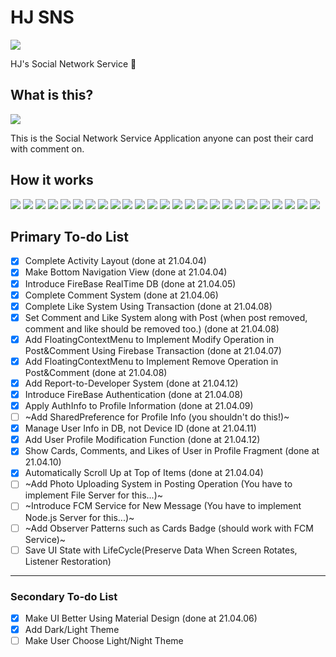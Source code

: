 # HJ SNS
![](.README_images/app_logo.png)

HJ's Social Network Service :couplekiss:

## What is this?
![](.README_images/c770f767.png)

This is the Social Network Service Application anyone can post their card with comment on. 

## How it works
![](.README_images/demo_image/1login.PNG)
![](.README_images/demo_image/2login2.PNG)
![](.README_images/demo_image/3card_page1.PNG)
![](.README_images/demo_image/3card_page2.PNG)
![](.README_images/demo_image/3card_page3.PNG)
![](.README_images/demo_image/3card_page4.PNG)
![](.README_images/demo_image/3card_page5.PNG)
![](.README_images/demo_image/4remove_and_edit.PNG)
![](.README_images/demo_image/5remove_card.PNG)
![](.README_images/demo_image/6after_card_remove.PNG)
![](.README_images/demo_image/7other_card_report.PNG)
![](.README_images/demo_image/8report_email_to_dev.PNG)
![](.README_images/demo_image/9write_card.PNG)
![](.README_images/demo_image/10after_write_card.PNG)
![](.README_images/demo_image/11commet_to_my_card.PNG)
![](.README_images/demo_image/12profile_page.png)
![](.README_images/demo_image/13my_cards.PNG)
![](.README_images/demo_image/14my_comment_cards.PNG)
![](.README_images/demo_image/15my_like_cards.PNG)
![](.README_images/demo_image/16before_change_name.PNG)
![](.README_images/demo_image/17after_change_namein_app.PNG)
![](.README_images/demo_image/18after_change_name.png)
![](.README_images/demo_image/19logout.PNG)
![](.README_images/demo_image/20after_logout.png)
![](.README_images/demo_image/21database.png)


## Primary To-do List 
- [X] Complete Activity Layout (done at 21.04.04)
- [X] Make Bottom Navigation View (done at 21.04.04)
- [X] Introduce FireBase RealTime DB (done at 21.04.05)
- [X] Complete Comment System (done at 21.04.06)
- [X] Complete Like System Using Transaction (done at 21.04.08)
- [X] Set Comment and Like System along with Post (when post removed, comment and like should be removed too.) (done at 21.04.08)
- [X] Add FloatingContextMenu to Implement Modify Operation in Post&Comment Using Firebase Transaction (done at 21.04.07)
- [X] Add FloatingContextMenu to Implement Remove Operation in Post&Comment (done at 21.04.08)
- [X] Add Report-to-Developer System (done at 21.04.12)
- [X] Introduce FireBase Authentication (done at 21.04.08)
- [X] Apply AuthInfo to Profile Information (done at 21.04.09)
- [ ]  ~Add SharedPreference for Profile Info (you shouldn't do this!)~
- [X] Manage User Info in DB, not Device ID (done at 21.04.11)
- [X] Add User Profile Modification Function (done at 21.04.12)
- [X] Show Cards, Comments, and Likes of User in Profile Fragment (done at 21.04.10)
- [X] Automatically Scroll Up at Top of Items (done at 21.04.04)
- [ ] ~Add Photo Uploading System in Posting Operation (You have to implement File Server for this...)~
- [ ] ~Introduce FCM Service for New Message (You have to implement Node.js Server for this...)~
- [ ] ~Add Observer Patterns such as Cards Badge (should work with FCM Service)~
- [ ] Save UI State with LifeCycle(Preserve Data When Screen Rotates, Listener Restoration)

----------------
### Secondary To-do List 
- [X] Make UI Better Using Material Design (done at 21.04.06)
- [X] Add Dark/Light Theme
- [ ] Make User Choose Light/Night Theme
